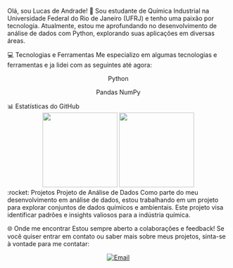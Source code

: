 Olá, sou Lucas de Andrade! 👋
Sou estudante de Química Industrial na Universidade Federal do Rio de Janeiro (UFRJ) e tenho uma paixão por tecnologia. Atualmente, estou me aprofundando no desenvolvimento de análise de dados com Python, explorando suas aplicações em diversas áreas.

💻 Tecnologias e Ferramentas
Me especializo em algumas tecnologias e ferramentas e ja lidei com as seguintes até agora:

<div align="center">
<!-- Linguagens de Programação -->
Python

<!-- Bibliotecas Python -->
Pandas
NumPy

</div>
📊 Estatísticas do GitHub
<div align="center">
  <img height="170em" src="https://github-readme-stats.vercel.app/api/top-langs/?username=seu-usuario-github&hide=handlebars&layout=compact&langs_count=10&theme=tokyonight"/>
  <img height="170em" src="https://github-readme-streak-stats.herokuapp.com/?user=seu-usuario-github&theme=tokyonight"/>
</div>
:rocket: Projetos
Projeto de Análise de Dados
Como parte do meu desenvolvimento em análise de dados, estou trabalhando em um projeto para explorar conjuntos de dados químicos e ambientais. Este projeto visa identificar padrões e insights valiosos para a indústria química.

🌐 Onde me encontrar
Estou sempre aberto a colaborações e feedback! Se você quiser entrar em contato ou saber mais sobre meus projetos, sinta-se à vontade para me contatar:

<div align="center">
  <a href="mailto:seuemail@example.com">
    <img src="https://img.shields.io/badge/-Email-%23EA4335?style=for-the-badge&logo=gmail&logoColor=white" alt="Email">
  </a>
</div>

